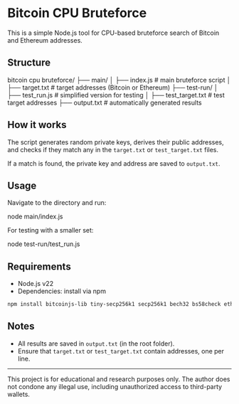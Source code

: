 # Bitcoin CPU Bruteforce

This is a simple Node.js tool for CPU-based bruteforce search of Bitcoin and Ethereum addresses.

## Structure

bitcoin cpu bruteforce/
├── main/
│ ├── index.js # main bruteforce script
│ ├── target.txt # target addresses (Bitcoin or Ethereum)
├── test-run/
│ ├── test_run.js # simplified version for testing
│ ├── test_target.txt # test target addresses
├── output.txt # automatically generated results

## How it works

The script generates random private keys, derives their public addresses, and checks if they match any in the `target.txt` or `test_target.txt` files.

If a match is found, the private key and address are saved to `output.txt`.

## Usage

Navigate to the directory and run:

node main/index.js


For testing with a smaller set:

node test-run/test_run.js


## Requirements

- Node.js v22
- Dependencies: install via npm
```bash
npm install bitcoinjs-lib tiny-secp256k1 secp256k1 bech32 bs58check ethereum-cryptography
```

## Notes

- All results are saved in `output.txt` (in the root folder).
- Ensure that `target.txt` or `test_target.txt` contain addresses, one per line.

---

This project is for educational and research purposes only.
The author does not condone any illegal use, including unauthorized access to third-party wallets.